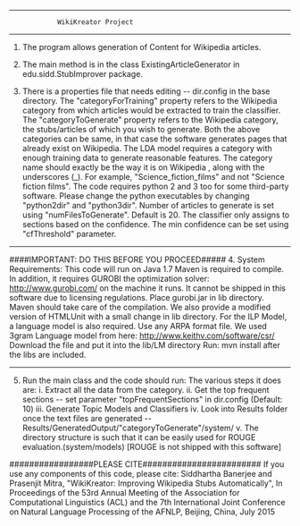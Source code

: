 ********************************************************************************************
				WikiKreator Project
********************************************************************************************

1. The program allows generation of Content for Wikipedia articles. 

2. The main method is in the class ExistingArticleGenerator in edu.sidd.StubImprover package. 

3. There is a properties file that needs editing -- dir.config in the base directory. 
The "categoryForTraining" property refers to the Wikipedia category from which articles would be extracted to train the classifier.
The "categoryToGenerate" property refers to the Wikipedia category, the stubs/articles of which you wish to generate.
Both the above categories can be same, in that case the software generates pages that already exist on Wikipedia.
The LDA model requires a category with enough training data to generate reasonable features.
The category name should exactly be the way it is on Wikipedia , along with the underscores (_). For example, "Science_fiction_films" and not "Science fiction films".
The code requires python 2 and 3 too for some third-party software.
Please change the python executables by changing "python2dir" and "python3dir".
Number of articles to generate is set using "numFilesToGenerate". Default is 20.
The classifier only assigns to sections based on the confidence. The min confidence can be set using "cfThreshold" parameter.

****************************************************************************************************************
####IMPORTANT: DO THIS BEFORE YOU PROCEED#####
4. System Requirements:
This code will run on Java 1.7
Maven is required to compile.
In addition, it requires GUROBI the optimization solver: http://www.gurobi.com/ on the machine it runs. It cannot be shipped in this software due to licensing regulations.
Place gurobi.jar in lib directory. Maven should take care of the compilation. 
We also provide a modified version of HTMLUnit with a small change in lib directory. 
For the ILP Model, a language model is also required. Use any ARPA format file. 
We used 3gram Language model from here: http://www.keithv.com/software/csr/
Download the file and put it into the lib/LM directory
Run: mvn install after the libs are included.	
******************************************************************************************************************

5. Run the main class and the code should run: The various steps it does are:
	i. Extract all the data from the category.
	ii. Get the top frequent sections -- set parameter "topFrequentSections" in dir.config (Default: 10)
	iii. Generate Topic Models and Classifiers
	iv. Look into Results folder once the text files are generated -- Results/GeneratedOutput/"categoryToGenerate"/system/
	v. The directory structure is such that it can be easily used for ROUGE evaluation.(system/models) [ROUGE is not shipped with this software]



#################PLEASE CITE########################
If you use any components of this code, please cite:
Siddhartha Banerjee and Prasenjit Mitra, "WikiKreator: Improving Wikipedia Stubs Automatically", In Proceedings of the 53rd Annual Meeting of the Association for Computational Linguistics (ACL) and the 7th International Joint Conference on Natural Language Processing of the AFNLP, Beijing, China, July 2015 
